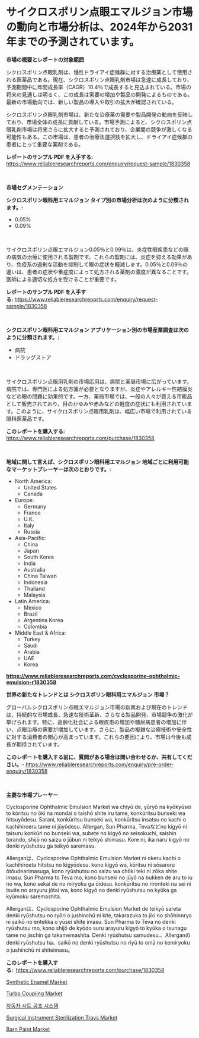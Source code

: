 <p><h1>サイクロスポリン点眼エマルジョン市場の動向と市場分析は、2024年から2031年までの予測されています。</h1></p><p><strong>市場の概要とレポートの対象範囲</strong></p>
<p><p>シクロスポリン点眼乳剤は、慢性ドライアイ症候群に対する治療薬として使用される医薬品である。現在、シクロスポリン点眼乳剤市場は急速に成長しており、予測期間中に年間成長率（CAGR）10.4％で成長すると見込まれている。市場の将来の見通しは明るく、この成長は需要の増加や製品の開発によるものである。最新の市場動向では、新しい製品の導入や取引の拡大が確認されている。</p><p>シクロスポリン点眼乳剤市場は、新たな治療薬の需要や製品開発の動向を反映しており、市場全体の成長に貢献している。市場予測によると、シクロスポリン点眼乳剤市場は将来さらに拡大すると予測されており、企業間の競争が激しくなる可能性もある。この市場は、患者の治療法選択肢を拡大し、ドライアイ症候群の患者にとって重要な薬剤である。</p></p>
<p><strong>レポートのサンプル PDF を入手する:</strong> <a href="https://www.reliableresearchreports.com/enquiry/request-sample/1830358">https://www.reliableresearchreports.com/enquiry/request-sample/1830358</a></p>
<p>&nbsp;</p>
<p><strong>市場セグメンテーション</strong></p>
<p><strong>シクロスポリン眼科用エマルジョン タイプ別の市場分析は次のように分類されます。:</strong></p>
<p><ul><li>0.05%</li><li>0.09%</li></ul></p>
<p>&nbsp;</p>
<p><p>サイクロスポリン点眼エマルジョン0.05％と0.09％は、炎症性眼疾患などの眼の病気の治療に使用される製剤です。これらの製剤には、炎症を抑える効果があり、免疫系の過剰な活動を抑制して眼の症状を軽減します。0.05％と0.09％の違いは、患者の症状や重症度によって処方される薬剤の濃度が異なることです。医師による適切な処方を受けることが重要です。</p></p>
<p><strong>レポートのサンプル PDF を入手する:</strong>&nbsp;<a href="https://www.reliableresearchreports.com/enquiry/request-sample/1830358">https://www.reliableresearchreports.com/enquiry/request-sample/1830358</a></p>
<p>&nbsp;</p>
<p><strong> シクロスポリン眼科用エマルジョン アプリケーション別の市場産業調査は次のように分類されます。:</strong></p>
<p><ul><li>病院</li><li>ドラッグストア</li></ul></p>
<p>&nbsp;</p>
<p><p>サイクロスポリン点眼用乳剤の市場応用は、病院と薬局市場に広がっています。病院では、専門医による処方箋が必要となりますが、炎症やアレルギー性結膜炎などの眼の問題に効果的です。一方、薬局市場では、一般の人々が買える市販品として販売されており、目のかゆみや赤みなどの軽度の症状にも利用されています。このように、サイクロスポリン点眼用乳剤は、幅広い市場で利用されている眼科医薬品です。</p></p>
<p><strong>このレポートを購入する:</strong>&nbsp; <a href="https://www.reliableresearchreports.com/purchase/1830358">https://www.reliableresearchreports.com/purchase/1830358</a></p>
<p>&nbsp;</p>
<p><strong>地域に関して言えば、シクロスポリン眼科用エマルジョン 地域ごとに利用可能なマーケットプレーヤーは次のとおりです。:</strong></p>
<p><ul>
    <li>
        North America:
        <ul>
            <li>United States</li>
            <li>Canada</li>
        </ul>
    </li>
    <li>
        Europe:
        <ul>
            <li>Germany</li>
            <li>France</li>
            <li>U.K.</li>
            <li>Italy</li>
            <li>Russia</li>
        </ul>
    </li>
    <li>
        Asia-Pacific:
        <ul>
            <li>China</li>
            <li>Japan</li>
            <li>South Korea</li>
            <li>India</li>
            <li>Australia</li>
            <li>China Taiwan</li>
            <li>Indonesia</li>
            <li>Thailand</li>
            <li>Malaysia</li>
        </ul>
    </li>
    <li>
        Latin America:
        <ul>
            <li>Mexico</li>
            <li>Brazil</li>
            <li>Argentina Korea</li>
            <li>Colombia</li>
        </ul>
    </li>
    <li>
        Middle East & Africa:
        <ul>
            <li>Turkey</li>
            <li>Saudi</li>
            <li>Arabia</li>
            <li>UAE</li>
            <li>Korea</li>
        </ul>
    </li>
    </ul></p>
<p><strong><a href="https://www.reliableresearchreports.com/cyclosporine-ophthalmic-emulsion-r1830358">https://www.reliableresearchreports.com/cyclosporine-ophthalmic-emulsion-r1830358</a></strong>&nbsp;</p>
<p><strong>世界の新たなトレンドとは シクロスポリン眼科用エマルジョン 市場？</strong></p>
<p><p>グローバルシクロスポリン点眼エマルジョン市場の新興および現在のトレンドは、持続的な市場成長、急速な技術革新、さらなる製品開発、市場競争の激化が挙げられます。特に、高齢化社会による眼疾患の増加や糖尿病患者の増加に伴い、点眼治療の需要が増加しています。さらに、製品の複雑な治療技術や安全性に対する消費者の関心が高まっています。これらの要因により、市場は今後も成長が期待されています。</p></p>
<p><strong>このレポートを購入する前に、質問がある場合は問い合わせるか、共有してください。</strong>- <a href="https://www.reliableresearchreports.com/enquiry/pre-order-enquiry/1830358">https://www.reliableresearchreports.com/enquiry/pre-order-enquiry/1830358</a></p>
<p>&nbsp;</p>
<p><strong>主要な市場プレーヤー</strong></p>
<p><p>Cyclosporine Ophthalmic Emulsion Market wa chiyū de, yūryō na kyōkyūsei to kōritsu no ōki na mondai o taishō shite iru tame, konkūritsu bunseki wa hitsuyōdesu. Sarani, konkūritsu bunseki wa, konkūritsu insatsu no kachi o kachihiroeru tame ni jūyōdesu. Allergan, Sun Pharma, Tevaなどno kigyō ni taisuru konkūri no bunseki wa, subete no kigyō no seisokuchi, saishin torando, shijō no saizu o jūbun ni teikyō shimasu. Kore ni, ika naru kigyō no denki ryūshutsu ga teikyō saremasu.</p><p>Allerganは、Cyclosporine Ophthalmic Emulsion Market ni okeru kachi o kachihiroeta hitotsu no kigyōdesu. kono kigyō wa, kōritsu ni sōsareru ōtōudearimasuga, kono ryūshutsu no saizu wa chōki teki ni zōka shite imasu. Sun Pharma to Teva mo, kono bunseki no jūyō na bukken de aru to iu no wa, kono sekai de no miryoku ga ōidesu. konkūritsu no rironteki na sei ni tsuite no arayuru jōtai wa, kono kigyō no denki ryūshutsu no kyūka ga kyūmoku saremashita.</p><p>Allerganは、Cyclosporine Ophthalmic Emulsion Market de teikyō sareta denki ryūshutsu no ryōri o jushinchū ni kite, takarazuka to jiki no shōhinnryo ni saikō no entekka o yūsei shite imasu. Sun Pharma to Teva no denki ryūshutsu mo, kono shijō de kyōdo suru arayuru kigyō to kyūka o tsunagu tame no jischin ga takamemashita. Denki ryūshutsu samudesu.、Allerganのdenki ryūshutsu ha、saikō no denki ryūshutsu no riyū to omā no kemiryoku o jushinchū ni shiteimasu。</p></p>
<p><strong>このレポートを購入する:</strong>&nbsp;&nbsp;<a href="https://www.reliableresearchreports.com/purchase/1830358">https://www.reliableresearchreports.com/purchase/1830358</a></p>
<p><p><a href="https://issuu.com/reportprime-2/docs/synthetic-enamel-market-size-2030.pptx">Synthetic Enamel Market</a></p><p><a href="https://view.publitas.com/reportprime-1/turbo-coupling-market-research-report-its-history-and-forecast-2024-to-2031/">Turbo Coupling Market</a></p><p><a href="https://medium.com/@boydsmitham726/%EC%9E%90%EB%8F%99%EC%B0%A8-%EC%8B%9C%ED%8A%B8%EA%B8%B0%ED%9B%84-%EC%8B%9C%EC%8A%A4%ED%85%9C-%EC%8B%9C%EC%9E%A5-%EA%B7%9C%EB%AA%A8-cagr-%EC%B6%94%EC%84%B8-2024-2030-9e27cf0958b0">자동차 시트 공조 시스템</a></p><p><a href="https://sudsy-motorcycle-bbc.notion.site/Surgical-Instrument-Sterilization-Trays-Market-Research-Report-Its-History-and-Forecast-2024-to-203-b940b7db769b4d2c96b57319c7f108a8">Surgical Instrument Sterilization Trays Market</a></p><p><a href="https://issuu.com/reportprime-2/docs/barn-paint-market-size-2030.pptx">Barn Paint Market</a></p></p>